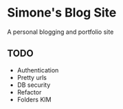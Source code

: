 # Simone's Blog Site
A personal blogging and portfolio site

## TODO

* Authentication
* Pretty urls
* DB security
* Refactor 
* Folders KIM
